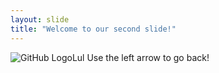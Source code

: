```yaml
---
layout: slide
title: "Welcome to our second slide!"
---
```

![GitHub Logo](/images/logo.png)Lul
Use the left arrow to go back! 
